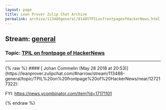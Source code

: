 ```yaml
---
layout: page
title: Lean Prover Zulip Chat Archive 
permalink: archive/113488general/81405TPILonfrontpageofHackerNews.html
---
```


## Stream: [general](https://leanprover-community.github.io/archive/113488general/index.html)
### Topic: [TPIL on frontpage of HackerNews](https://leanprover-community.github.io/archive/113488general/81405TPILonfrontpageofHackerNews.html)

---

<base href="https://leanprover.zulipchat.com">
{% raw %}
#### [ Johan Commelin (May 28 2018 at 20:53)](https://leanprover.zulipchat.com/#narrow/stream/113488-general/topic/TPIL%20on%20frontpage%20of%20HackerNews/near/127217322):
<p>FYI: <a href="https://news.ycombinator.com/item?id=17171101" target="_blank" title="https://news.ycombinator.com/item?id=17171101">https://news.ycombinator.com/item?id=17171101</a></p>


{% endraw %}
